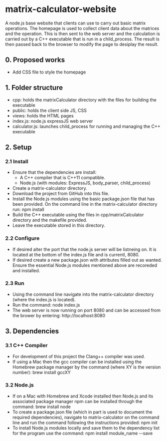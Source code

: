 # matrix-calculator-website
A node.js base website that clients can use to carry out basic matrix operations. The homepage is used to collect client data about the matrices and the operation. This is then sent to the web server and the calculation is carried out by a C++ executable that is run in a child_process. The result is then passed back to the browser to modify the page to desiplay the result.

## 0. Proposed works

- Add CSS file to style the homepage

## 1. Folder structure

- cpp: holds the matrixCalculator directory with the files for building the executable
- public: holds the client side JS, CSS
- views: holds the HTML pages
- index.js: node.js expressJS web server
- calculator.js: launches child_process for running and managing the C++ executable

## 2. Setup

### 2.1 Install

- Ensure that the dependencies are install:
  - A C++ compiler that is C++11 compatible.
  - Node.js (with modules: ExpressJS, body_parser, child_process)
- Create a matrix-calculator directory.
- Download the project from GitHub into this file.
- Install the Node.js modules using the basic package.json file that has been provided. On the command line in the matrix-calculator directory run: npm install
- Build the C++ executable using the files in cpp/matrixCalculator directory and the makefile provided.
- Leave the executable stored in this directory.

### 2.2 Configure

- If desired alter the port that the node.js server will be listneing on. It is located at the bottom of the index.js file and is currentl, 8080.
- If desired create a new package.json with attributes filled out as wanted. Ensure the essential Node.js modules mentioned above are recoreded and installed.

### 2.3 Run

- Using the command line navigate into the matrix-calculator directory (where the index.js is located).
- Run the command: node index.js
- The web server is now running on port 8080 and can be accessed from the brower by entering: http://localhost:8080

## 3. Dependencies

### 3.1 C++ Compiler

- For development of this project the Clang++ compiler was used.
- If using a Mac then the gcc compiler can be installed using the Homebrew package manager by the command (where XY is the version number): brew install gccXY

### 3.2 Node.js

- If on a Mac with Homebrew and Xcode installed then Node.js and its associated package manager npm can be installed through the command: brew install node
- To create a package.json file (which in part is used to document the required dependencies), navigate to matrix-calculator on the command line and run the command following the instructions provided: npm init
- To install Node.js modules locally and save them to the dependency list for the program use the command: npm install module_name --save
